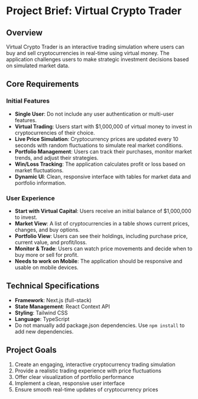# Project Brief: Virtual Crypto Trader

## Overview
Virtual Crypto Trader is an interactive trading simulation where users can buy and sell cryptocurrencies in real-time using virtual money. The application challenges users to make strategic investment decisions based on simulated market data.

## Core Requirements

### Initial Features
- **Single User**: Do not include any user authentication or multi-user features.
- **Virtual Trading**: Users start with $1,000,000 of virtual money to invest in cryptocurrencies of their choice.
- **Live Price Simulation**: Cryptocurrency prices are updated every 10 seconds with random fluctuations to simulate real market conditions.
- **Portfolio Management**: Users can track their purchases, monitor market trends, and adjust their strategies.
- **Win/Loss Tracking**: The application calculates profit or loss based on market fluctuations.
- **Dynamic UI**: Clean, responsive interface with tables for market data and portfolio information.


### User Experience
- **Start with Virtual Capital**: Users receive an initial balance of $1,000,000 to invest.
- **Market View**: A list of cryptocurrencies in a table shows current prices, changes, and buy options.
- **Portfolio View**: Users can see their holdings, including purchase price, current value, and profit/loss.
- **Monitor & Trade**: Users can watch price movements and decide when to buy more or sell for profit.
- **Needs to work on Mobile**: The application should be responsive and usable on mobile devices.

## Technical Specifications
- **Framework**: Next.js (full-stack)
- **State Management**: React Context API
- **Styling**: Tailwind CSS
- **Language**: TypeScript
- Do not manually add package.json dependencies. Use `npm install` to add new dependencies.

## Project Goals
1. Create an engaging, interactive cryptocurrency trading simulation
2. Provide a realistic trading experience with price fluctuations
3. Offer clear visualization of portfolio performance
4. Implement a clean, responsive user interface
5. Ensure smooth real-time updates of cryptocurrency prices
